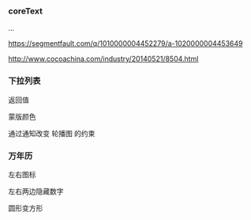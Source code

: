 ### coreText

...

https://segmentfault.com/q/1010000004452279/a-1020000004453649


http://www.cocoachina.com/industry/20140521/8504.html


### 下拉列表


返回值

蒙版颜色

通过通知改变 轮播图 的约束

### 万年历

左右图标  

左右两边隐藏数字

圆形变方形 
